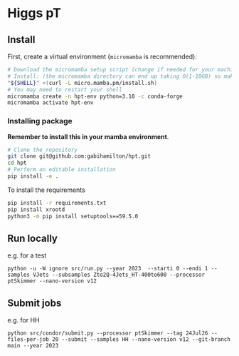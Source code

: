 # Higgs pT

## Install

First, create a virtual environment (`micromamba` is recommended):

```bash
# Download the micromamba setup script (change if needed for your machine https://mamba.readthedocs.io/en/latest/installation/micromamba-installation.html)
# Install: (the micromamba directory can end up taking O(1-10GB) so make sure the directory you're using allows that quota)
"${SHELL}" <(curl -L micro.mamba.pm/install.sh)
# You may need to restart your shell
micromamba create -n hpt-env python=3.10 -c conda-forge
micromamba activate hpt-env
```

### Installing package

**Remember to install this in your mamba environment**.

```bash
# Clone the repository
git clone git@github.com:gabihamilton/hpt.git
cd hpt
# Perform an editable installation
pip install -e .
```
To install the requirements
```bash
pip install -r requirements.txt
pip install xrootd
python3 -m pip install setuptools==59.5.0
```


## Run locally

e.g. for a test
```
python -u -W ignore src/run.py --year 2023  --starti 0 --endi 1 --samples VJets --subsamples Zto2Q-4Jets_HT-400to600 --processor ptSkimmer --nano-version v12
```

## Submit jobs

e.g. for HH
```
python src/condor/submit.py --processor ptSkimmer --tag 24Jul26 --files-per-job 20 --submit --samples HH --nano-version v12 --git-branch main --year 2023
```

